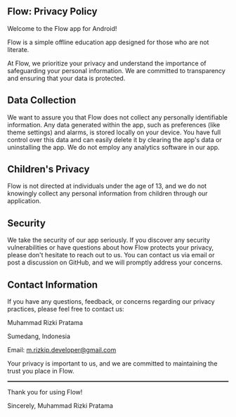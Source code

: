 ## Flow: Privacy Policy
Welcome to the Flow app for Android!

Flow is a simple offline education app designed for those who are not literate.

At Flow, we prioritize your privacy and understand the importance of safeguarding your personal information. We are committed to transparency and ensuring that your data is protected.

## Data Collection
We want to assure you that Flow does not collect any personally identifiable information. Any data generated within the app, such as preferences (like theme settings) and alarms, is stored locally on your device. You have full control over this data and can easily delete it by clearing the app's data or uninstalling the app. We do not employ any analytics software in our app.

## Children's Privacy
Flow is not directed at individuals under the age of 13, and we do not knowingly collect any personal information from children through our application.

## Security
We take the security of our app seriously. If you discover any security vulnerabilities or have questions about how Flow protects your privacy, please don't hesitate to reach out to us. You can contact us via email or post a discussion on GitHub, and we will promptly address your concerns.

## Contact Information
If you have any questions, feedback, or concerns regarding our privacy practices, please feel free to contact us:

Muhammad Rizki Pratama

Sumedang, Indonesia

Email: m.rizkip.developer@gmail.com

Your privacy is important to us, and we are committed to maintaining the trust you place in Flow.

 <hr style="border:1px solid gray">
 
Thank you for using Flow!

Sincerely,
Muhammad Rizki Pratama
